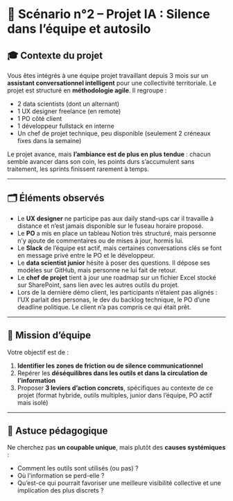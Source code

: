 # 🧩 Scénario n°2 – Projet IA : Silence dans l’équipe et autosilo

## 🎓 Contexte du projet

Vous êtes intégrés à une équipe projet travaillant depuis 3 mois sur un **assistant conversationnel intelligent** pour une collectivité territoriale. Le projet est structuré en **méthodologie agile**. Il regroupe :

- 2 data scientists (dont un alternant)
- 1 UX designer freelance (en remote)
- 1 PO côté client
- 1 développeur fullstack en interne
- Un chef de projet technique, peu disponible (seulement 2 créneaux fixes dans la semaine)

Le projet avance, mais **l’ambiance est de plus en plus tendue** : chacun semble avancer dans son coin, les points durs s’accumulent sans traitement, les sprints finissent rarement à temps.

---

## 🗂️ Éléments observés

- Le **UX designer** ne participe pas aux daily stand-ups car il travaille à distance et n’est jamais disponible sur le fuseau horaire proposé.
- Le **PO** a mis en place un tableau Notion très structuré, mais personne n’y ajoute de commentaires ou de mises à jour, hormis lui.
- Le **Slack** de l’équipe est actif, mais certaines conversations clés se font en message privé entre le PO et le développeur.
- Le **data scientist junior** hésite à poser des questions. Il dépose ses modèles sur GitHub, mais personne ne lui fait de retour.
- Le **chef de projet** tient à jour une roadmap sur un fichier Excel stocké sur SharePoint, sans lien avec les autres outils du projet.
- Lors de la dernière démo client, les participants n’étaient pas alignés : l’UX parlait des personas, le dev du backlog technique, le PO d’une deadline politique. Le client n’a pas compris ce qui était prêt.

---

## 🎯 Mission d’équipe

Votre objectif est de :

1. **Identifier les zones de friction ou de silence communicationnel**
2. Repérer les **déséquilibres dans les outils et dans la circulation de l’information**
3. Proposer **3 leviers d’action concrets**, spécifiques au contexte de ce projet (format hybride, outils multiples, junior dans l’équipe, PO actif mais isolé)

---

## 🧠 Astuce pédagogique

Ne cherchez pas **un coupable unique**, mais plutôt des **causes systémiques** :

- Comment les outils sont utilisés (ou pas) ?
- Où l'information se perd-elle ?
- Qu’est-ce qui pourrait favoriser une meilleure visibilité collective et une implication des plus discrets ?
